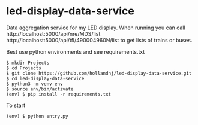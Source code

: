 # led-display-data-service
Data aggregation service for my LED display. When running you can call
  http://localhost:5000/api/nre/MDS/list
  http://localhost:5000/api/tfl/490004960N/list
to get lists of trains or buses.

Best use python environments and see requirements.txt
```
$ mkdir Projects
$ cd Projects
$ git clone https://github.com/hollandnj/led-display-data-service.git
$ cd led-display-data-service
$ python3 -m venv env
$ source env/bin/activate
(env) $ pip install -r requirements.txt
```

To start
```
(env) $ python entry.py
```
